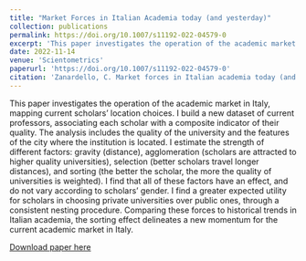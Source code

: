 ```yaml
---
title: "Market Forces in Italian Academia today (and yesterday)"
collection: publications
permalink: https://doi.org/10.1007/s11192-022-04579-0
excerpt: 'This paper investigates the operation of the academic market in Italy, mapping current scholars’ location choices. I build a new dataset of current professors, associating each scholar with a composite indicator of their quality. The analysis includes the quality of the university and the features of the city where the institution is located. I estimate the strength of different factors: gravity (distance), agglomeration (scholars are attracted to higher quality universities), selection (better scholars travel longer distances), and sorting (the better the scholar, the more the quality of universities is weighted). I find that all of these factors have an effect, and do not vary according to scholars’ gender. I find a greater expected utility for scholars in choosing private universities over public ones, through a consistent nesting procedure. Comparing these forces to historical trends in Italian academia, the sorting effect delineates a new momentum for the current academic market in Italy.'
date: 2022-11-14
venue: 'Scientometrics'
paperurl: 'https://doi.org/10.1007/s11192-022-04579-0'
citation: 'Zanardello, C. Market forces in Italian academia today (and yesterday). Scientometrics 128, 651–698 (2023).'
---
```

This paper investigates the operation of the academic market in Italy, mapping current scholars’ location choices. I build a new dataset of current professors, associating each scholar with a composite indicator of their quality. The analysis includes the quality of the university and the features of the city where the institution is located. I estimate the strength of different factors: gravity (distance), agglomeration (scholars are attracted to higher quality universities), selection (better scholars travel longer distances), and sorting (the better the scholar, the more the quality of universities is weighted). I find that all of these factors have an effect, and do not vary according to scholars’ gender. I find a greater expected utility for scholars in choosing private universities over public ones, through a consistent nesting procedure. Comparing these forces to historical trends in Italian academia, the sorting effect delineates a new momentum for the current academic market in Italy.

[Download paper here](https://link.springer.com/article/10.1007/s11192-022-04579-0)
